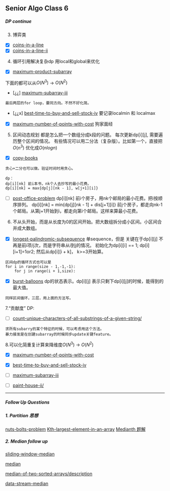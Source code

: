 ## Senior Algo Class 6
 ##### DP continue
 3. 博弈类
 - [x] [coins-in-a-line](https://www.lintcode.com/problem/coins-in-a-line/)
 - [x] [coins-in-a-line-ii](https://www.lintcode.com/problem/coins-in-a-line-ii/description)

4. 循环引用解决复杂dp
用local和global来优化
- [x] [maximum-product-subarray](https://www.leetcode.com/problems/maximum-product-subarray/)

下面的都可以从$O(N^{3})$ -> $O(N^{2})$
- [¿¿] [maximum-subarray-iii](https://www.lintcode.com/problem/maximum-subarray-iii/)
```
最后两层的for loop，要同方向。不然不好化简。
```
- [¿¿x] [best-time-to-buy-and-sell-stock-iv](https://www.leetcode.com/problems/best-time-to-buy-and-sell-stock-iv/)
要记录localmin 和 localmax
- [x] [maximum-number-of-points-with-cost](https://leetcode.com/problems/maximum-number-of-points-with-cost/) 狗家面经

5. 区间动态规划
都是怎么把一个数组分成k段的问题。
每次更新dp[i][j], 需要遍历整个区间的情况。
有些情况可以用二分法（复杂版）。比如第一个，直接把$O(n^3)$ 优化成$O(nlogn)$

- [x] [copy-books](https://www.lintcode.com/problem/copy-books/)
 
 ```
 贪心+二分也可以做。验证时间时用贪心。
 
 dp：
 dp[i][nk] 前i本书，nk个人去抄写的最小花费。
 dp[i][nk] = max{dp[j][nk - 1], w[j+1][i]}
 ```
 - [ ] [post-office-problem](https://www.lintcode.com/problem/build-post-office-problem/description)
 dp[i][nk] 前i个房子，用nk个邮局的最小花费。把i按顺序排列。
 dp[i][nk] = min{dp[j][nk - 1] + dis[j+1][i]}
 前j个房子，都走向nk-1个邮局。从第j+1开始到i，都走向第i个邮局。这样来算最小花费。
 
 6. 不从头开始，而是从长度为0的区间开始。把大数组拆分成小区间。小区间合并成大数组。
 
 - [x] [longest-palindromic-subsequence](https://www.leetcode.com/problems/longest-palindromic-subsequence/description)
单sequence，但是
关键在于dp[i][j] 不再是前i项/j次，而是字符串从i到j的情况。
初始化为dp[i][i] == 1; dp[i][i+1]=1or2;
然后从dp[i][i + k]， k>=3开始算。

```
区间dp的循环方式也可以是
for i in range(size - 1,-1,-1):
    for j in range(i + 1,size):
```

- [x] [burst-balloons](https://www.leetcode.com/problems/burst-balloons/description) dp的状态表示。dp[i][j] 表示只剩下dp[i][j]的时候，能得到的最大值。
```
同样区间循环，三层，用上面的方法写。
```

7.“贡献度” DP:
- [ ] [count-unique-characters-of-all-substrings-of-a-given-string/](https://leetcode.com/problems/count-unique-characters-of-all-substrings-of-a-given-string/)
```
求所有subarry的某个特征的时候，可以考虑用这个方法。
暴力接发是在创建subarray的时候同步update关键feature。
```

8.可以化简重复计算来降维度$O(N^3)$ -> $O(N^2)$
- [x] [maximum-number-of-points-with-cost](https://leetcode.com/problems/maximum-number-of-points-with-cost/)

- [x] [best-time-to-buy-and-sell-stock-iv](https://www.leetcode.com/problems/best-time-to-buy-and-sell-stock-iv/)

- [ ] [maximum-subarray-iii](https://www.lintcode.com/problem/maximum-subarray-iii/)

- [ ] [paint-house-ii/](https://leetcode.com/problems/paint-house-ii/)

 --- 
 
 ##### Follow Up Questions
 ##### 1. Partition 思想
 [nuts-bolts-problem](https://www.lintcode.com/problem/nuts-bolts-problem/)
 [Kth-largest-element-in-an-array](https://leetcode.com/problems/kth-largest-element-in-an-array/)
 [Medianth 题解](https://www.jiuzhang.com/solution/median/)
 
 ##### 2. Median follow up
 [sliding-window-median](https://www.lintcode.com/problem/sliding-window-median/description)

  [median](https://www.lintcode.com/problem/median/description)

  [median-of-two-sorted-arrays/description](https://www.lintcode.com/problem/median-of-two-sorted-arrays/description)
  
  [data-stream-median](https://www.lintcode.com/problem/data-stream-median/description)